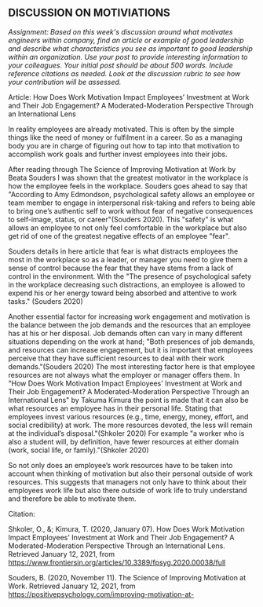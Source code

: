 ## DISCUSSION ON MOTIVIATIONS

*Assignment:  Based on this week's discussion around what motivates engineers within company, find an article or example of good leadership and describe what characteristics you see as important to good leadership within an organization. Use your post to provide interesting information to your colleagues. Your initial post should be about 500 words. Include reference citations as needed. Look at the discussion rubric to see how your contribution will be assessed.*

Article: How Does Work Motivation Impact Employees’ Investment at Work and Their Job Engagement? A Moderated-Moderation Perspective Through an International Lens

In reality employees are already motivated. This is often by the simple things like the need of money or fulfilment in a career. So as a managing body you are in charge of figuring out how to tap into that motivation to accomplish work goals and further invest employees into their jobs.

After reading through The Science of Improving Motivation at Work by Beata Souders I was shown that the greatest motivator in the workplace is how the employee feels in the workplace. Souders goes ahead to say that "According to Amy Edmondson, psychological safety allows an employee or team member to engage in interpersonal risk-taking and refers to being able to bring one’s authentic self to work without fear of negative consequences to self-image, status, or career"(Souders 2020). This "safety" is what allows an employee to not only feel comfortable in the workplace but also get rid of one of the greatest negative effects of an employee "fear".

Souders details in here article that fear is what distracts employees the most in the workplace so as a leader, or manager you need to give them a sense of control because the fear that they have stems from a lack of control in the environment. With the "The presence of psychological safety in the workplace decreasing such distractions, an employee is allowed to expend his or her energy toward being absorbed and attentive to work tasks." (Souders 2020)

Another essential factor for increasing work engagement and motivation is the balance between the job demands and the resources that an employee has at his or her disposal. Job demands often can vary in many different situations depending on the work at hand; "Both presences of job demands, and resources can increase engagement, but it is important that employees perceive that they have sufficient resources to deal with their work demands."(Souders 2020) The most interesting factor here is that employee resources are not always what the employer or manager offers them. In "How Does Work Motivation Impact Employees' Investment at Work and Their Job Engagement? A Moderated-Moderation Perspective Through an International Lens" by Takuma Kimura the point is made that it can also be what resources an employee has in their personal life. Stating that employees invest various resources (e.g., time, energy, money, effort, and social credibility) at work. The more resources devoted, the less will remain at the individual’s disposal."(Shkoler 2020) For example "a worker who is also a student will, by definition, have fewer resources at either domain (work, social life, or family)."(Shkoler 2020)

So not only does an employee’s work resources have to be taken into account when thinking of motivation but also their personal outside of work resources. This suggests that managers not only have to think about their employees work life but also there outside of work life to truly understand and therefore be able to motivate them.

Citation:

Shkoler, O., &; Kimura, T. (2020, January 07). How Does Work Motivation Impact Employees' Investment at Work and Their Job Engagement? A Moderated-Moderation Perspective Through an International Lens. Retrieved January 12, 2021, from https://www.frontiersin.org/articles/10.3389/fpsyg.2020.00038/full

Souders, B. (2020, November 11). The Science of Improving Motivation at Work. Retrieved January 12, 2021, from https://positivepsychology.com/improving-motivation-at-
